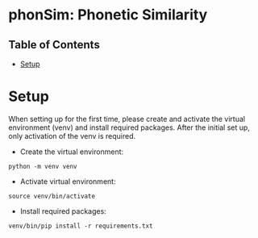 # phonSim: Phonetic Similarity


## Table of Contents
* [Setup](#setup)

# Setup 
When setting up for the first time, please create and activate the virtual environment (venv) and install required packages. After the initial set up, only activation of the venv is required. 

- Create the virtual environment:

`python -m venv venv`

- Activate virtual environment:

`source venv/bin/activate`

- Install required packages:

`venv/bin/pip install -r requirements.txt`
